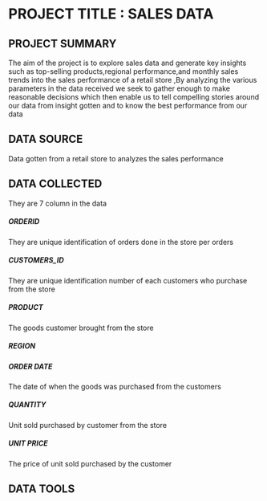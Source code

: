 #  PROJECT TITLE : SALES DATA

## PROJECT SUMMARY
The  aim of the project is to explore sales data and generate key insights such as top-selling products,regional performance,and monthly sales trends into the sales performance of a retail store ,By analyzing the various parameters in the data received we seek to gather enough to make reasonable decisions which then enable us to tell compelling stories around our data from insight gotten and to know the best performance from our data

## DATA SOURCE
Data gotten from a retail store to analyzes the sales performance

## DATA COLLECTED
They are 7 column in the data
##### ORDERID
They are unique identification of orders done in the store per orders
##### CUSTOMERS_ID
They are unique identification number of each customers who purchase from the store
##### PRODUCT
The goods customer brought from the store
##### REGION

##### ORDER DATE
The date of when the goods was purchased from the customers
##### QUANTITY
Unit sold purchased by customer from the store
##### UNIT PRICE
The price of unit sold purchased by the customer

## DATA TOOLS
